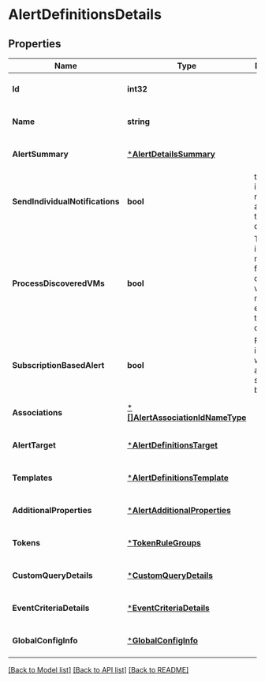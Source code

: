# AlertDefinitionsDetails

## Properties
Name | Type | Description | Notes
------------ | ------------- | ------------- | -------------
**Id** | **int32** |  | [optional] [default to null]
**Name** | **string** |  | [optional] [default to null]
**AlertSummary** | [***AlertDetailsSummary**](AlertDetailsSummary.md) |  | [optional] [default to null]
**SendIndividualNotifications** | **bool** | true if individual notifications are on for the alert definitions | [optional] [default to null]
**ProcessDiscoveredVMs** | **bool** | True if individual notifications for each discovered virtual machine are enabled for the alert definition | [optional] [default to null]
**SubscriptionBasedAlert** | **bool** | Flag to indicate whether its a subscription based alert. | [optional] [default to null]
**Associations** | [***[]AlertAssociationIdNameType**](array.md) |  | [optional] [default to null]
**AlertTarget** | [***AlertDefinitionsTarget**](AlertDefinitionsTarget.md) |  | [optional] [default to null]
**Templates** | [***AlertDefinitionsTemplate**](AlertDefinitionsTemplate.md) |  | [optional] [default to null]
**AdditionalProperties** | [***AlertAdditionalProperties**](AlertAdditionalProperties.md) |  | [optional] [default to null]
**Tokens** | [***TokenRuleGroups**](TokenRuleGroups.md) |  | [optional] [default to null]
**CustomQueryDetails** | [***CustomQueryDetails**](CustomQueryDetails.md) |  | [optional] [default to null]
**EventCriteriaDetails** | [***EventCriteriaDetails**](EventCriteriaDetails.md) |  | [optional] [default to null]
**GlobalConfigInfo** | [***GlobalConfigInfo**](GlobalConfigInfo.md) |  | [optional] [default to null]

[[Back to Model list]](../README.md#documentation-for-models) [[Back to API list]](../README.md#documentation-for-api-endpoints) [[Back to README]](../README.md)

